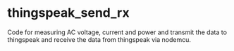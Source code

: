 # thingspeak_send_rx
Code for measuring AC voltage, current and power and transmit the data to thingspeak and receive the data from thingspeak via nodemcu.
